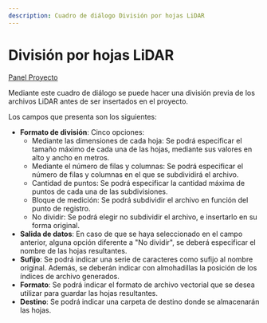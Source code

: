```yaml
---
description: Cuadro de diálogo División por hojas LiDAR
---
```


# División por hojas LiDAR

[Panel Proyecto](/mdtopx/introduccion/paneles-de-la-aplicacion/panel-proyecto.md)

Mediante este cuadro de diálogo se puede hacer una división previa de los archivos LiDAR antes de ser insertados en el proyecto.

Los campos que presenta son los siguientes:

* **Formato de división**: Cinco opciones:
  * Mediante las dimensiones de cada hoja: Se podrá especificar el tamaño máximo de cada una de las hojas, mediante sus valores en alto y ancho en metros.
  * Mediante el número de filas y columnas: Se podrá especificar el número de filas y columnas en el que se subdividirá el archivo.
  * Cantidad de puntos: Se podrá especificar la cantidad máxima de puntos de cada una de las subdivisiones.
  * Bloque de medición: Se podrá subdividir el archivo en función del punto de registro.
  * No dividir: Se podrá elegir no subdividir el archivo, e insertarlo en su forma original.
* **Salida de datos**: En caso de que se haya seleccionado en el campo anterior, alguna opción diferente a "No dividir", se deberá especificar el nombre de las hojas resultantes.
* **Sufijo**: Se podrá indicar una serie de caracteres como sufijo al nombre original. Además, se deberán indicar con almohadillas la posición de los índices de archivo generados.
* **Formato**: Se podrá indicar el formato de archivo vectorial que se desea utilizar para guardar las hojas resultantes.
* **Destino**: Se podrá indicar una carpeta de destino donde se almacenarán las hojas.

